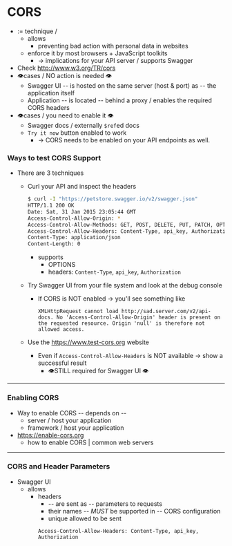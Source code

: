 # CORS
* := technique /
  * allows
    * preventing bad action with personal data in websites
  * enforce it by most browsers + JavaScript toolkits
    * -> implications for your API server / supports Swagger
* Check http://www.w3.org/TR/cors
* 👁️cases / NO action is needed 👁️
  * Swagger UI -- is hosted on the same server (host & port) as -- the application itself
  * Application -- is located -- behind a proxy / enables the required CORS headers
* 👁️cases / you need to enable it 👁️
  * Swagger docs / externally `$ref`ed docs
  * `Try it now` button enabled to work
    * -> CORS needs to be enabled on your API endpoints as well.

### Ways to test CORS Support
* There are 3 techniques

  * Curl your API and inspect the headers

    ```bash
    $ curl -I "https://petstore.swagger.io/v2/swagger.json"
    HTTP/1.1 200 OK
    Date: Sat, 31 Jan 2015 23:05:44 GMT
    Access-Control-Allow-Origin: *
    Access-Control-Allow-Methods: GET, POST, DELETE, PUT, PATCH, OPTIONS
    Access-Control-Allow-Headers: Content-Type, api_key, Authorization
    Content-Type: application/json
    Content-Length: 0
    ```
    * supports
      * OPTIONS
      * headers:  `Content-Type`, `api_key`, `Authorization`

  * Try Swagger UI from your file system and look at the debug console
    * If CORS is NOT enabled ->  you'll see something like

      ```
      XMLHttpRequest cannot load http://sad.server.com/v2/api-docs. No 'Access-Control-Allow-Origin' header is present on the requested resource. Origin 'null' is therefore not allowed access.
      ```

  * Use the https://www.test-cors.org website
    * Even if `Access-Control-Allow-Headers` is NOT available -> show a successful result
      * 👁️STILL required for Swagger UI 👁️
---

### Enabling CORS
* Way to enable CORS -- depends on --
  * server / host your application
  * framework / host your application
* https://enable-cors.org
  * how to enable CORS | common web servers

---

### CORS and Header Parameters
* Swagger UI 
  * allows 
    * headers
      * -- are sent as -- parameters to requests
      * their names -- *MUST* be supported in -- CORS configuration
      * unique allowed to be sent 
      ```
      Access-Control-Allow-Headers: Content-Type, api_key, Authorization
      ```
